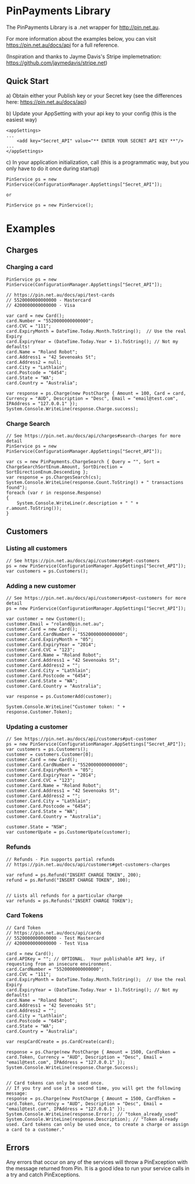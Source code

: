 PinPayments Library
==========

The PinPayments Library is a .net wrapper for http://pin.net.au. 

For more information about the examples below, you can visit https://pin.net.au/docs/api for a full reference.

(Inspiration and thanks to Jayme Davis's Stripe implemetnation:  https://github.com/jaymedavis/stripe.net)

Quick Start
-----------

a) Obtain either your Publish key or your Secret key (see the differences here: https://pin.net.au/docs/api)

b) Update your AppSetting with your api key to your config (this is the easiest way)

	<appSettings>
	...
		<add key="Secret_API" value="** ENTER YOUR SECRET API KEY **"/>
	...
	</appSettings>

	
c) In your application initialization, call (this is a programmatic way, but you only have to do it once during startup)

	PinService ps = new PinService(ConfigurationManager.AppSettings["Secret_API"]);

	or
	
	PinService ps = new PinService();
	
	
Examples
========

Charges
-----

### Charging a card

	PinService ps = new PinService(ConfigurationManager.AppSettings["Secret_API"]);

	// https://pin.net.au/docs/api/test-cards
	// 5520000000000000 - Mastercard
	// 4200000000000000 - Visa

	var card = new Card();
	card.Number = "5520000000000000";
	card.CVC = "111";
	card.ExpiryMonth = DateTime.Today.Month.ToString();  // Use the real Expiry
	card.ExpiryYear = (DateTime.Today.Year + 1).ToString(); // Not my defaults!
	card.Name = "Roland Robot";
	card.Address1 = "42 Sevenoaks St";
	card.Address2 = null;
	card.City = "Lathlain";
	card.Postcode = "6454";
	card.State = "WA";
	card.Country = "Australia";

    var response = ps.Charge(new PostCharge { Amount = 100, Card = card, Currency = "AUD", Description = "Desc", Email = "email@test.com", IPAddress = "127.0.0.1" });
	System.Console.WriteLine(response.Charge.success);

	
### Charge Search

	// See https://pin.net.au/docs/api/charges#search-charges for more detail
    PinService ps = new PinService(ConfigurationManager.AppSettings["Secret_API"]);

    var cs = new PinPayments.ChargeSearch { Query = "", Sort = ChargeSearchSortEnum.Amount, SortDirection = SortDirectionEnum.Descending };
    var response = ps.ChargesSearch(cs);
    System.Console.WriteLine(response.Count.ToString() + " transactions found");
    foreach (var r in response.Response)
    {
        System.Console.WriteLine(r.description + " " + r.amount.ToString());
    }
	
	
Customers
-----

### Listing all customers
    // See https://pin.net.au/docs/api/customers#get-customers
    ps = new PinService(ConfigurationManager.AppSettings["Secret_API"]);
    var customers = ps.Customers();
	
	
### Adding a new customer
	
    // See https://pin.net.au/docs/api/customers#post-customers for more detail
    ps = new PinService(ConfigurationManager.AppSettings["Secret_API"]);

    var customer = new Customer();
    customer.Email = "roland@pin.net.au";
    customer.Card = new Card();
    customer.Card.CardNumber = "5520000000000000";
    customer.Card.ExpiryMonth = "05";
    customer.Card.ExpiryYear = "2014";
    customer.Card.CVC = "123";
    customer.Card.Name = "Roland Robot";
    customer.Card.Address1 = "42 Sevenoaks St";
    customer.Card.Address2 = "";
    customer.Card.City = "Lathlain";
    customer.Card.Postcode = "6454";
    customer.Card.State = "WA";
    customer.Card.Country = "Australia";

    var response = ps.CustomerAdd(customer);

    System.Console.WriteLine("Customer token: " + response.Customer.Token);

	
### Updating a customer

    // See https://pin.net.au/docs/api/customers#put-customer
    ps = new PinService(ConfigurationManager.AppSettings["Secret_API"]);
    var customers = ps.Customers();
    customer = customers.Customer[0];
    customer.Card = new Card();
    customer.Card.CardNumber = "5520000000000000";
    customer.Card.ExpiryMonth = "05";
    customer.Card.ExpiryYear = "2014";
    customer.Card.CVC = "123";
    customer.Card.Name = "Roland Robot";
    customer.Card.Address1 = "42 Sevenoaks St";
    customer.Card.Address2 = "";
    customer.Card.City = "Lathlain";
    customer.Card.Postcode = "6454";
    customer.Card.State = "WA";
    customer.Card.Country = "Australia";

    customer.State = "NSW";
    var customerUpate = ps.CustomerUpate(customer);            


### Refunds

    // Refunds - Pin supports partial refunds
    // https://pin.net.au/docs/api/customers#get-customers-charges

    var refund = ps.Refund("INSERT CHARGE TOKEN", 200);
    refund = ps.Refund("INSERT CHARGE TOKEN", 100);

	
	// Lists all refunds for a particular charge
    var refunds = ps.Refunds("INSERT CHARGE TOKEN");
	
	
### Card Tokens

    // Card Token
    // https://pin.net.au/docs/api/cards
    // 5520000000000000 - Test Mastercard
    // 4200000000000000 - Test Visa

    card = new Card();
    card.APIKey = ""; // OPTIONAL.  Your publishable API key, if requesting from an insecure environment.
    card.CardNumber = "5520000000000000";
    card.CVC = "111";
    card.ExpiryMonth = DateTime.Today.Month.ToString();  // Use the real Expiry
    card.ExpiryYear = (DateTime.Today.Year + 1).ToString(); // Not my defaults!
    card.Name = "Roland Robot";
    card.Address1 = "42 Sevenoaks St";
    card.Address2 = "";
    card.City = "Lathlain";
    card.Postcode = "6454";
    card.State = "WA";
    card.Country = "Australia";

    var respCardCreate = ps.CardCreate(card);

    response = ps.Charge(new PostCharge { Amount = 1500, CardToken = card.Token, Currency = "AUD", Description = "Desc", Email = "email@test.com", IPAddress = "127.0.0.1" });
    System.Console.WriteLine(response.Charge.Success);	
	
	
    // Card tokens can only be used once.
    // If you try and use it a second time, you will get the following message:
    response = ps.Charge(new PostCharge { Amount = 1500, CardToken = card.Token, Currency = "AUD", Description = "Desc", Email = "email@test.com", IPAddress = "127.0.0.1" });
    System.Console.WriteLine(response.Error); // "token_already_used"
    System.Console.WriteLine(response.Description); // "Token already used. Card tokens can only be used once, to create a charge or assign a card to a customer."
	
	
	
Errors
------

Any errors that occur on any of the services will throw a PinException with the message returned from Pin. It is a good idea to run your service calls in a try and catch PinExceptions.

